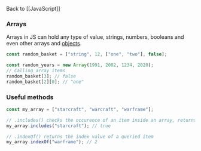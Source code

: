Back to [[JavaScript]]
### Arrays
Arrays in JS can hold any type of value, strings, numbers, booleans and even other arrays and [objects](Object).
```javascript
const random_basket = ["string", 12, ["one", "two"], false];

const random_years = new Array(1991, 2002, 1234, 2020);
// Calling array items
random_basket[3]; // false 
random_basket[2][0]; // "one"
```

### Useful methods

```javascript
const my_array = ["starcraft", "warcraft", "warframe"];

// .includes() checks the occurence of an item inside an array, returns a boolean
my_array.includes("starcraft"); // true

// .indexOf() returns the index value of a queried item
my_array.indexOf("warframe"); // 2
```